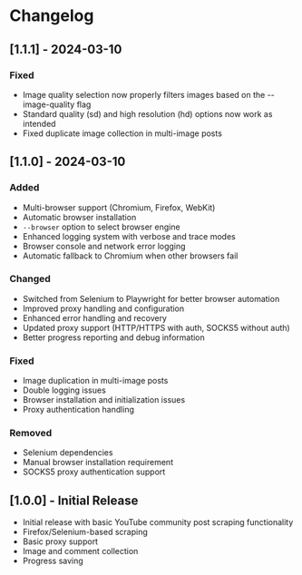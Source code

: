 # Changelog

## [1.1.1] - 2024-03-10

### Fixed
- Image quality selection now properly filters images based on the --image-quality flag
- Standard quality (sd) and high resolution (hd) options now work as intended
- Fixed duplicate image collection in multi-image posts

## [1.1.0] - 2024-03-10

### Added
- Multi-browser support (Chromium, Firefox, WebKit)
- Automatic browser installation
- `--browser` option to select browser engine
- Enhanced logging system with verbose and trace modes
- Browser console and network error logging
- Automatic fallback to Chromium when other browsers fail

### Changed
- Switched from Selenium to Playwright for better browser automation
- Improved proxy handling and configuration
- Enhanced error handling and recovery
- Updated proxy support (HTTP/HTTPS with auth, SOCKS5 without auth)
- Better progress reporting and debug information

### Fixed
- Image duplication in multi-image posts
- Double logging issues
- Browser installation and initialization issues
- Proxy authentication handling

### Removed
- Selenium dependencies
- Manual browser installation requirement
- SOCKS5 proxy authentication support

## [1.0.0] - Initial Release

- Initial release with basic YouTube community post scraping functionality
- Firefox/Selenium-based scraping
- Basic proxy support
- Image and comment collection
- Progress saving